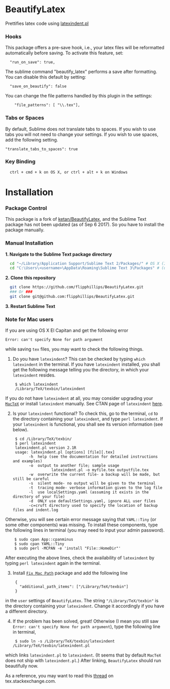 # BeautifyLatex

Prettifies latex code using [latexindent.pl](https://github.com/cmhughes/latexindent.pl)

### Hooks

This package offers a pre-save hook, i.e., your latex files will be reformatted automatically before saving. To activate this feature, set:

```
  "run_on_save": true,
```


The sublime command "beautify_latex" performs a save after formatting. You can disable this default by setting:

```
  "save_on_beautify": false
```

You can change the file patterns handled by this plugin in the settings:

```
    "file_patterns": [ "\\.tex"],
```

### Tabs or Spaces

By default, Sublime does not translate tabs to spaces. If you wish to use tabs you will not need to change your settings. If you wish to use spaces, add the following setting.

```
"translate_tabs_to_spaces": true
```

### Key Binding

```
  ctrl + cmd + k on OS X, or ctrl + alt + k on Windows
```

# Installation

### Package Control
This package is a fork of [ketan/BeautifyLatex](https://github.com/ketan/BeautifyLatex), and the Sublime Text package has not been updated (as of Sep 6 2017). So you have to install the package manually.

### Manual Installation

**1. Navigate to the Sublime Text package directory**
```bash
  cd "~/Library/Application Support/Sublime Text 2/Packages/" # OS X (I think)
  cd "C:\Users\<username>\AppData\Roaming\Sublime Text 3\Packages" # (using Windows 10)
```
**2. Clone this repository**
```bash
  git clone https://github.com/flipphillips/BeautifyLatex.git
  ### Or ###
  git clone git@github.com:flipphillips/BeautifyLatex.git
```

**3. Restart Sublime Text**

### Note for Mac users
If you are using OS X El Capitan and get the following error 

    Error: can't specify None for path argument

while saving `tex` files, you may want to check the following things.

1. Do you have `latexindent`? This can be checked by typing `which latexindent` in the terminal. If you have `latexindent` installed, you shall get the following message telling you the directory, in which your `latexindent` resides.

        $ which latexindent
        /Library/TeX/texbin/latexindent

  If you do not have `latexindent` at all, you may consider upgrading your [`MacTeX`](http://tug.org/mactex/) or install `latexindent` manually. See CTAN page of `latexindent` [here](https://www.ctan.org/pkg/latexindent?lang=en).

2. Is your `latexindent` functional? To check this, go to the terminal, `cd` to the directory containing your `latexindent`, and type `perl latexindent`. If your `latexindent` is functional, you shall see its version information (see below).

        $ cd /Library/TeX/texbin/
        $ perl latexindent
        latexindent.pl version 2.1R
        usage: latexindent.pl [options] [file][.tex]
              -h  help (see the documentation for detailed instructions and examples)
              -o  output to another file; sample usage
                        latexindent.pl -o myfile.tex outputfile.tex
              -w  overwrite the current file- a backup will be made, but still be careful
              -s  silent mode- no output will be given to the terminal
              -t  tracing mode- verbose information given to the log file
              -l  use localSettings.yaml (assuming it exists in the directory of your file)
              -d  ONLY use defaultSettings.yaml, ignore ALL user files
              -c=cruft directory used to specify the location of backup files and indent.log

  Otherwise, you will see certain error message saying that `YAML::Tiny` (or some other components) was missing. To install these components, type the following lines in terminal (you may need to input your admin password).


        $ sudo cpan App::cpanminus
        $ sudo cpan YAML::Tiny
        $ sudo perl -MCPAN -e 'install "File::HomeDir"'


  After executing the above lines, check the availability of `latexindent` by typing `perl latexindent` again in the terminal.

3. Install [`Fix Mac Path`](https://packagecontrol.io/packages/Fix%20Mac%20Path) package and add the following line

        {
          "additional_path_items": ["/Library/TeX/texbin"]
        }

  in the `user` settings of `BeautifyLatex`. The string `"/Library/TeX/texbin"` is the directory containing your `latexindent`. Change it accordingly if you have a different directory.

4. If the problem has been solved, great! Otherwise (I mean you still saw `Error: can't specify None for path argument`), type the following line in terminal,
        
        $ sudo ln -s /Library/TeX/texbin/latexindent /Library/TeX/texbin/latexindent.pl
    
  which links `latexindent.pl` to `latexindent`. (It seems that by default `MacTeX` does not ship with `latexindent.pl`.) After linking, `BeautifyLatex` should run beautifully now.

As a reference, you may want to read this [thread](http://tex.stackexchange.com/questions/326600/use-latexindent-pl-with-beautifylatex-in-sublime-text/326619?noredirect=1#comment799934_326619) on tex.stackexchange.com.
